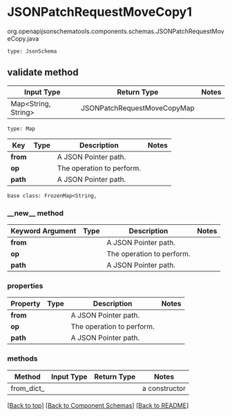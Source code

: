# JSONPatchRequestMoveCopy1
org.openapijsonschematools.components.schemas.JSONPatchRequestMoveCopy.java
```
type: JsonSchema
```

## validate method
| Input Type | Return Type | Notes |
| ---------- | ----------- | ----- |
| Map<String, String> | JSONPatchRequestMoveCopyMap | |

```
type: Map
```
Key | Type |  Description | Notes
------------ | ------------- | ------------- | -------------
**from** |  | A JSON Pointer path. |
**op** |  | The operation to perform. |
**path** |  | A JSON Pointer path. |

```
base class: FrozenMap<String, 
```
### &lowbar;&lowbar;new&lowbar;&lowbar; method
Keyword Argument | Type | Description | Notes
---------------- | ---- | ----------- | -----
**from** |  | A JSON Pointer path. |
**op** |  | The operation to perform. |
**path** |  | A JSON Pointer path. |

### properties
Property | Type | Description | Notes
-------- | ---- | ----------- | -----
**from** |  | A JSON Pointer path. |
**op** |  | The operation to perform. |
**path** |  | A JSON Pointer path. |

### methods
Method | Input Type | Return Type | Notes
------ | ---------- | ----------- | ------
from_dict_ |  |  | a constructor

[[Back to top]](#top) [[Back to Component Schemas]](../../../README.md#Component-Schemas) [[Back to README]](../../../README.md)
